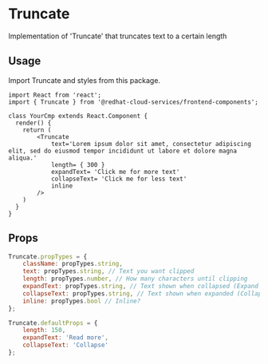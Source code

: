# Truncate

Implementation of 'Truncate' that truncates text to a certain length

## Usage

Import Truncate and styles from this package.

```JSX
import React from 'react';
import { Truncate } from '@redhat-cloud-services/frontend-components';

class YourCmp extends React.Component {
  render() {
    return (
        <Truncate
            text='Lorem ipsum dolor sit amet, consectetur adipiscing elit, sed do eiusmod tempor incididunt ut labore et dolore magna aliqua.'
            length= { 300 }
            expandText= 'Click me for more text'
            collapseText= 'Click me for less text'
            inline
        />
    )
  }
}
```

## Props

```javascript
Truncate.propTypes = {
    className: propTypes.string,
    text: propTypes.string, // Text you want clipped
    length: propTypes.number, // How many characters until clipping
    expandText: propTypes.string, // Text shown when collapsed (Expand me)
    collapseText: propTypes.string, // Text shown when expanded (Collapse me)
    inline: propTypes.bool // Inline?
};

Truncate.defaultProps = {
    length: 150,
    expandText: 'Read more',
    collapseText: 'Collapse'
};
```
